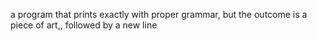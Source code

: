 a program that prints exactly with proper grammar, but the outcome is a piece of art,, followed by a new line
